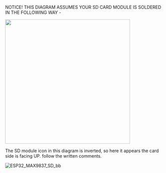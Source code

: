 NOTICE! THIS DIAGRAM ASSUMES YOUR SD CARD MODULE IS SOLDERED IN THE FOLLOWING WAY - 

<img src="https://user-images.githubusercontent.com/3014352/220039859-e602d99e-b2a2-4222-b7fd-1033ac7130e9.jpg" width="400">

The SD module icon in this diagram is inverted, so here it appears the card side is facing UP. follow the written comments.

![ESP32_MAX9837_SD_bb](https://user-images.githubusercontent.com/3014352/220040411-09d8a641-18fa-43ba-a243-acd4911f27e5.jpg)


